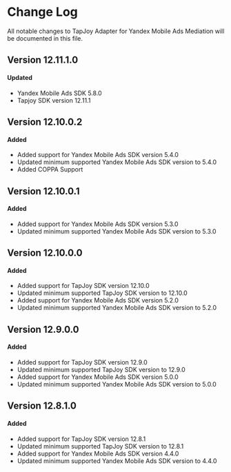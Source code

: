 # Change Log
All notable changes to TapJoy Adapter for Yandex Mobile Ads Mediation will be documented in this file.

## Version 12.11.1.0

#### Updated
* Yandex Mobile Ads SDK 5.8.0
* Tapjoy SDK version 12.11.1

## Version 12.10.0.2

#### Added
* Added support for Yandex Mobile Ads SDK version 5.4.0
* Updated minimum supported Yandex Mobile Ads SDK version to 5.4.0
* Added COPPA Support

## Version 12.10.0.1

#### Added
* Added support for Yandex Mobile Ads SDK version 5.3.0
* Updated minimum supported Yandex Mobile Ads SDK version to 5.3.0

## Version 12.10.0.0

#### Added
* Added support for TapJoy SDK version 12.10.0
* Updated minimum supported TapJoy SDK version to 12.10.0
* Added support for Yandex Mobile Ads SDK version 5.2.0
* Updated minimum supported Yandex Mobile Ads SDK version to 5.2.0

## Version 12.9.0.0

#### Added
* Added support for TapJoy SDK version 12.9.0
* Updated minimum supported TapJoy SDK version to 12.9.0
* Added support for Yandex Mobile Ads SDK version 5.0.0
* Updated minimum supported Yandex Mobile Ads SDK version to 5.0.0

## Version 12.8.1.0

#### Added
* Added support for TapJoy SDK version 12.8.1
* Updated minimum supported TapJoy SDK version to 12.8.1
* Added support for Yandex Mobile Ads SDK version 4.4.0
* Updated minimum supported Yandex Mobile Ads SDK version to 4.4.0
